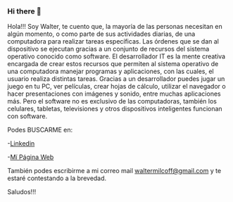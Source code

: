 ### Hi there 👋

<!--
**waltermilcoff/waltermilcoff** is a ✨ _special_ ✨ repository because its `README.md` (this file) appears on your GitHub profile. -->
Hola!!!
Soy Walter, te cuento que, la mayoría de las personas necesitan en algún momento, o como parte de sus actividades diarias, de una computadora para realizar tareas específicas. Las órdenes que se dan al dispositivo se ejecutan gracias a un conjunto de recursos del sistema operativo conocido como software. 
El desarrollador IT es la mente creativa encargada de crear estos recursos que permiten al sistema operativo de una computadora manejar programas y aplicaciones, con las cuales, el usuario realiza distintas tareas. 
Gracias a un desarrollador puedes jugar un juego en tu PC, ver películas, crear hojas de cálculo, utilizar el navegador o hacer presentaciones con imágenes y sonido, entre muchas aplicaciones más.
Pero el software no es exclusivo de las computadoras, también los celulares, tabletas, televisiones y otros dispositivos inteligentes funcionan con software.

Podes BUSCARME en:

-[Linkedin](https://www.linkedin.com/in/waltermilcoff)

-[Mí Página Web](https://waltermilcoff.com)

También podes escribirme a mi correo mail waltermilcoff@gmail.com y te estaré contestando a la brevedad. 

Saludos!!!



